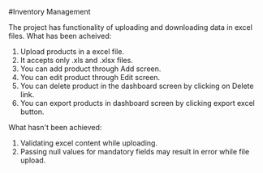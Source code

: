 #Inventory Management

The project has functionality of uploading and downloading data in excel files.
What has been acheived:
1. Upload products in a excel file.
2. It accepts only .xls and .xlsx files.
3. You can add product through Add screen.
4. You can edit product through Edit screen.
5. You can delete product in the dashboard screen by clicking on Delete link.
6. You can export products in dashboard screen by clicking export excel button.

What hasn't been achieved:
1. Validating excel content while uploading.
2. Passing null values for mandatory fields may result in error while file upload.
